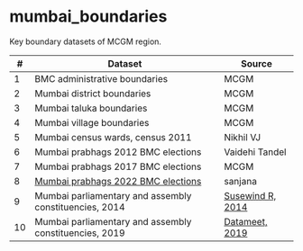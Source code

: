 # mumbai_boundaries
Key boundary datasets of MCGM region. 

| # | Dataset | Source |
|---|-----|-----|
|1|BMC administrative boundaries | MCGM |
|2|Mumbai district boundaries | MCGM |
|3|Mumbai taluka boundaries | MCGM |
|4|Mumbai village boundaries | MCGM |
|5|Mumbai census wards, census 2011 | Nikhil VJ |
|6|Mumbai prabhags 2012 BMC elections | Vaidehi Tandel |
|7|Mumbai prabhags 2017 BMC elections | MCGM |
|8|[Mumbai prabhags 2022 BMC elections](https://portal.mcgm.gov.in/irj/go/km/docs/documents/MCGM%20Department%20List/Assessment%20And%20Collection%20(Election)/Docs/Election%20Department/BMC%20General%20Election-2022/Ward%20Formation%202022/Final/FINAL%20PRABHAG_BOUNDARY_MAPS%202022/BMC_FINAL_ELECTORAL_WARD_BOUNDARY_2022.pdf) | sanjana |
|9|Mumbai parliamentary and assembly constituencies, 2014| [Susewind R, 2014](https://pub.uni-bielefeld.de/record/2674065) |
|10|Mumbai parliamentary and assembly constituencies, 2019| [Datameet, 2019](https://github.com/datameet/maps) |
